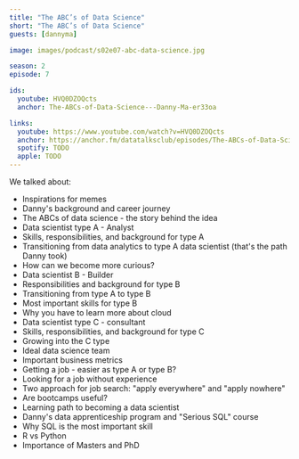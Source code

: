 ```yaml
---
title: "The ABC’s of Data Science"
short: "The ABC’s of Data Science"
guests: [dannyma]

image: images/podcast/s02e07-abc-data-science.jpg

season: 2
episode: 7

ids:
  youtube: HVQ0DZOQcts
  anchor: The-ABCs-of-Data-Science---Danny-Ma-er33oa

links:
  youtube: https://www.youtube.com/watch?v=HVQ0DZOQcts
  anchor: https://anchor.fm/datatalksclub/episodes/The-ABCs-of-Data-Science---Danny-Ma-er33oa
  spotify: TODO
  apple: TODO
---
```


We talked about:

- Inspirations for memes 
- Danny's background and career journey
- The ABCs of data science - the story behind the idea
- Data scientist type A - Analyst 
- Skills, responsibilities, and background for type A
- Transitioning from data analytics to type A data scientist (that's the path Danny took)
- How can we become more curious?
- Data scientist B - Builder 
- Responsibilities and background for type B
- Transitioning from type A to type B
- Most important skills for type B
- Why you have to learn more about cloud 
- Data scientist type C - consultant
- Skills, responsibilities, and background for type C
- Growing into the C type
- Ideal data science team
- Important business metrics
- Getting a job - easier as type A or type B?
- Looking for a job without experience
- Two approach for job search: "apply everywhere" and "apply nowhere"
- Are bootcamps useful?
- Learning path to becoming a data scientist
- Danny's data apprenticeship program and "Serious SQL" course 
- Why SQL is the most important skill
- R vs Python
- Importance of Masters and PhD